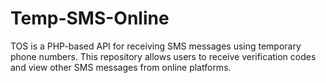 # Temp-SMS-Online
TOS is a PHP-based API for receiving SMS messages using temporary phone numbers. This repository allows users to receive verification codes and view other SMS messages from online platforms.
